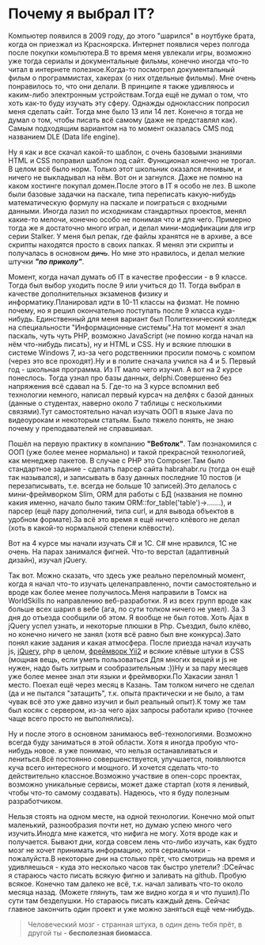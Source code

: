 # Почему я выбрал IT?

Компьютер появился в 2009 году, до этого "шарился" в ноутбуке брата, когда он приезжал из Красноярска. Интернет появлися через полгода после покупки комьпютера.В то время меня увлекали игры, возможно уже тогда сериалы и документальные фильмы, конечно иногда что-то читал в интернете полезное.Когда-то посмотрел документальный фильм о программистах, хакерах (о них отдельные фильмы). Мне очень понравилось то, что они делали. В принципе я также удивляюсь и каким-либо электронным устройствам.Тогда ещё не думал о том, что хоть как-то буду изучать эту сферу. Однажды одноклассник попросил меня сделать сайт. Тогда мне было 13 или 14 лет. Конечно я тогда не думал о том, чтобы писать всё самому (даже не представлял как). Самым подходящим вариантом на то момент оказалась CMS под названием DLE (Data life engine).

Ну я как и все скачал какой-то шаблон, с очень базовыми знаниями HTML и CSS поправил шаблон под сайт. Функционал конечно не трогал. В целом всё было норм. Только этот школьник оказался ленивым, и ничего не выкладывал на нём. Вот он и загнулся. Даже не помню на каком хостинге покупал домен.После этого в IT я особо не лез. В школе были базовые задачки на паскале, типа переписать какую-нибудь математическую формулу на паскале и поиграться с входными данными.
Иногда лазил по исходникам стандартных проектов, менял какие-то мелочи, конечно особо не понимая что и для чего.
Примерно тогда же я достаточно много играл, и делал мини-модификации для игр серии Stalker. У меня был репак, где файлы хранятся не в архиве, а все скрипты находятся просто в своих папках.
Я менял эти скрипты и получалась в основном ~~дичь~~. Но мне это нравилось, и делал мелкие штучки ***"по приколу"***. 

Момент, когда начал думать об IT в качестве профессии - в 9 классе. Тогда был выбор уходить после 9 или учиться до 11. Тогда выбрал в качестве дополнительных экзаменов физику и информатику.Планировал идти в 10-11 классы на физмат. Не помню почему, но я решил окончательно поступать после 9 класса куда-нибудь. Единственный для меня вариант был Политехнический колледж на специальности "Информационные системы".На тот момент я знал паскаль, чуть чуть PHP, возможно JavaScript (не помню когда начал на нём что-нибудь писать), ну и HTML и CSS. Ну и всякие плюшки в системе Windows 7, из-за чего родственники просили помочь с компом (через это все проходят).Ну и в полите сначала учился на 4 и 5. Первый год - школьная программа. Из IT мало чего изучил. А вот на 2 курсе понеслось. Тогда узнал про базы данных, delphi.Совершенно без напряжения всё сдавал на 5. Где-то на 3 курсе вспомнил веб технологии немного, написал первый курсач на делфях с базой данных (данные о студентах, наверно около 7 таблицы с несколькими связями).Тут самостоятельно начал изучать ООП в языке Java по видеоурокам и некоторым статьям. Было тяжело понять, не знаю почему у преподавателей не справшивал.

Пошёл на первую практику в компанию **"Вебтолк"**. Там познакомился с ООП (уже более менее нормально) и такой прекрасной технологией, как менеджер пакетов. В случае с PHP это Composer.Там было стандартное задание - сделать парсер сайта habrahabr.ru (тогда он ещё так назывался), и записывать в базу данных последние 10 постов (и перезаписывать, т.е. всегда не больше 10 записей).Это делалось с мини-фреймворком Slim, ORM для работы с БД (названия не помню какия именно, начало было таким ORM::for_table('table')->.......), и парсер (ещё пару дополнений, типа curl, и для вывода объектов в удобном формате).За всё это время я ещё ничего клёвого не делал (хоть в какой-то нормальной степени клёвости).

Вот на 4 курсе мы начали изучать C# и 1C. C# мне нравился, 1С не очень. На парах занимался фигней. Что-то верстал (адаптивный дизайн), изучал jQuery.

Так вот. Можно сказать, что здесь уже реально переломный момент, когда я начал что-то изучать целенаправленно, почти самостоятельно и вроде как более менее получилось.Меня направили в Томск на WorldSkills по направлению веб-разработки. Я из всех групп вроде как больше всех шарил в вебе (ага, по сути толком ничего не умел). За 3 дня до отъезда сообщили об этом. Я вообще не был готов. Хоть Ajax в jQuery успел узнать, и некоторые плюшки в Php. Съездил, было клёво, но конечно ничего не занял (хотя всё равно был вне конкурса).Зато понял какие задания и какая атмосфера. После приезда начал изучать js, [jQuery](http://jquery.com), php в целом, [фреймворк Yii2](https://www.yiiframework.com) и всякие клёвые штуки в CSS (мощная вещь, если уметь пользоваться Для многих вещей и js не нужен, надо быть хитрым и сообразительным :))Ну и за пару месяцев уже более менее знал эти языки и фреймворки.По Хакасии занял 1 место. Поехал ещё через месяц в Казань. Там толком ничего не сделал (да и не пытался "затащить", т.к. опыта практически и не было, а там чувак всё это уже давно изучил и был реальный опыт).К тому же там был косяк с сервером, из-за чего ajax запросы работали криво (точнее чаще всего просто не выполнялись).

Ну и после этого в основном занимаюсь веб-технологиями. Возможно всегда буду заниматься в этой области. Хотя я иногда пробую что-нибудь новое. я уже понимаю, что нельзя останавливаться и лениться.Всё постоянно совершенствуется, улучшается, появляются куча всего интересного и мощного. И хочется сделать что-то действительно классное.Возможно участвие в опен-сорс проектах, возможно уникальные сервисы, может даже стартап (хотя я ленивый, чтобы что-то самому создавать). Надеюсь, что я буду полезным разработчиком. 

Нельзя стоять на одном месте, на одной технологии. Конечно мой опыт маленький, разнообразия почти нет, но думаю успею много чего изучить.Инодга мне кажется, что нифига не могу. Хотя вроде как и получается. Бывают дни, когда совсем лень что-либо изучать, как будто мозг не хочет принимать информацию, хотя сериальчики - пожалуйста.В некоторые дни на столько прёт, что смотришь на время и удивляешься - куда это несколько часов так быстро улетели? :DСейчас я стараюсь часто писать всякую фигню и заливать на github. Пробую всякое. Конечно там далеко не всё, т.к. начал заливать что-то около месяца назад. (Можете глянуть, там же видно когда я и что пушил).По сути там безделушки. Но стараюсь писать каждый день. Сейчас главное закончить один проект и уже можно заняться ещё чем-нибудь. 

> Человеческий мозг - странная штука, в один день тебя прёт, в другой ты - **бесполезная биомасса**.